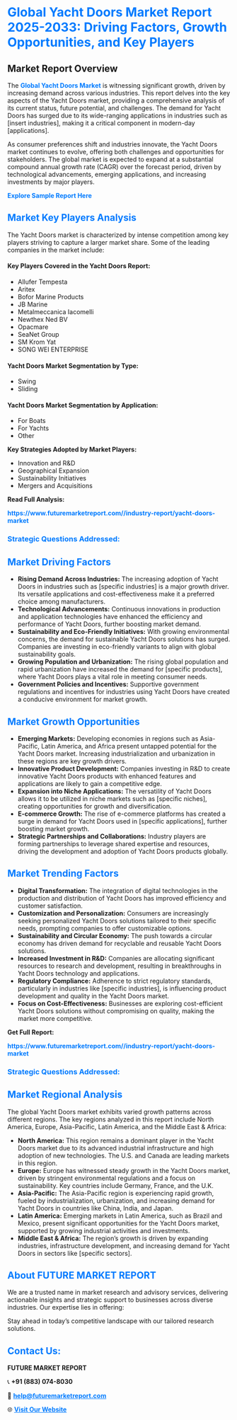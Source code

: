 <h1 style="color: #007BFF;">Global Yacht Doors Market Report 2025-2033: Driving Factors, Growth Opportunities, and Key Players</h1>

<section id="overview">
<h2>Market Report Overview</h2>
<p>The <a href="https://www.futuremarketreport.com//industry-report/yacht-doors-market" style="color: #007BFF; text-decoration: none;"><strong>Global Yacht Doors Market</strong></a> is witnessing significant growth, driven by increasing demand across various industries. This report delves into the key aspects of the Yacht Doors market, providing a comprehensive analysis of its current status, future potential, and challenges. The demand for Yacht Doors has surged due to its wide-ranging applications in industries such as [insert industries], making it a critical component in modern-day [applications].</p>
<p>As consumer preferences shift and industries innovate, the Yacht Doors market continues to evolve, offering both challenges and opportunities for stakeholders. The global market is expected to expand at a substantial compound annual growth rate (CAGR) over the forecast period, driven by technological advancements, emerging applications, and increasing investments by major players.</p>
</section>

<section id="overview">
<p><a href="https://www.futuremarketreport.com//request-sample/reportId=48509" style="color: #007BFF; text-decoration: none;"><strong>Explore Sample Report Here</strong></a></p>
</section>

<section id="key-players">
<h2 style="color: #007BFF;">Market Key Players Analysis</h2>
<p>The Yacht Doors market is characterized by intense competition among key players striving to capture a larger market share. Some of the leading companies in the market include:</p>
<h4>Key Players Covered in the Yacht Doors Report:</h4>
<ul><li>Allufer Tempesta</li><li>Aritex</li><li>Bofor Marine Products</li><li>JB Marine</li><li>Metalmeccanica Iacomelli</li><li>Newthex Ned BV</li><li>Opacmare</li><li>SeaNet Group</li><li>SM Krom Yat</li><li>SONG WEI ENTERPRISE</li></ul>
<h4>Yacht Doors Market Segmentation by Type:</h4>
<ul><li>Swing</li><li>Sliding</li></ul>

<h4>Yacht Doors Market Segmentation by Application:</h4>
<ul><li>For Boats</li><li>For Yachts</li><li>Other</li></ul>
<p><strong>Key Strategies Adopted by Market Players:</strong></p>
<ul>
<li>Innovation and R&D</li>
<li>Geographical Expansion</li>
<li>Sustainability Initiatives</li>
<li>Mergers and Acquisitions</li>
</ul>
</section>

<section>
<p><strong>Read Full Analysis: </strong></p><a href="https://www.futuremarketreport.com//industry-report/yacht-doors-market" style="color: #007BFF; text-decoration: none;"><strong>https://www.futuremarketreport.com//industry-report/yacht-doors-market</strong></a>
<h3 style="color: #007BFF;">Strategic Questions Addressed:</h3>
</section>

<section id="driving-factors">
<h2 style="color: #007BFF;">Market Driving Factors</h2>
<ul>
<li><strong>Rising Demand Across Industries:</strong> The increasing adoption of Yacht Doors in industries such as [specific industries] is a major growth driver. Its versatile applications and cost-effectiveness make it a preferred choice among manufacturers.</li>
<li><strong>Technological Advancements:</strong> Continuous innovations in production and application technologies have enhanced the efficiency and performance of Yacht Doors, further boosting market demand.</li>
<li><strong>Sustainability and Eco-Friendly Initiatives:</strong> With growing environmental concerns, the demand for sustainable Yacht Doors solutions has surged. Companies are investing in eco-friendly variants to align with global sustainability goals.</li>
<li><strong>Growing Population and Urbanization:</strong> The rising global population and rapid urbanization have increased the demand for [specific products], where Yacht Doors plays a vital role in meeting consumer needs.</li>
<li><strong>Government Policies and Incentives:</strong> Supportive government regulations and incentives for industries using Yacht Doors have created a conducive environment for market growth.</li>
</ul>
</section>

<section id="growth-opportunities">
<h2 style="color: #007BFF;">Market Growth Opportunities</h2>
<ul>
<li><strong>Emerging Markets:</strong> Developing economies in regions such as Asia-Pacific, Latin America, and Africa present untapped potential for the Yacht Doors market. Increasing industrialization and urbanization in these regions are key growth drivers.</li>
<li><strong>Innovative Product Development:</strong> Companies investing in R&D to create innovative Yacht Doors products with enhanced features and applications are likely to gain a competitive edge.</li>
<li><strong>Expansion into Niche Applications:</strong> The versatility of Yacht Doors allows it to be utilized in niche markets such as [specific niches], creating opportunities for growth and diversification.</li>
<li><strong>E-commerce Growth:</strong> The rise of e-commerce platforms has created a surge in demand for Yacht Doors used in [specific applications], further boosting market growth.</li>
<li><strong>Strategic Partnerships and Collaborations:</strong> Industry players are forming partnerships to leverage shared expertise and resources, driving the development and adoption of Yacht Doors products globally.</li>
</ul>
</section>

<section id="trending-factors">
<h2 style="color: #007BFF;">Market Trending Factors</h2>
<ul>
<li><strong>Digital Transformation:</strong> The integration of digital technologies in the production and distribution of Yacht Doors has improved efficiency and customer satisfaction.</li>
<li><strong>Customization and Personalization:</strong> Consumers are increasingly seeking personalized Yacht Doors solutions tailored to their specific needs, prompting companies to offer customizable options.</li>
<li><strong>Sustainability and Circular Economy:</strong> The push towards a circular economy has driven demand for recyclable and reusable Yacht Doors solutions.</li>
<li><strong>Increased Investment in R&D:</strong> Companies are allocating significant resources to research and development, resulting in breakthroughs in Yacht Doors technology and applications.</li>
<li><strong>Regulatory Compliance:</strong> Adherence to strict regulatory standards, particularly in industries like [specific industries], is influencing product development and quality in the Yacht Doors market.</li>
<li><strong>Focus on Cost-Effectiveness:</strong> Businesses are exploring cost-efficient Yacht Doors solutions without compromising on quality, making the market more competitive.</li>
</ul>
</section>

<section>
<p><strong>Get Full Report: </strong></p><a href="https://www.futuremarketreport.com//industry-report/yacht-doors-market" style="color: #007BFF; text-decoration: none;"><strong>https://www.futuremarketreport.com//industry-report/yacht-doors-market</strong></a>
<h3 style="color: #007BFF;">Strategic Questions Addressed:</h3>
</section>


<section id="regional-analysis">
<h2 style="color: #007BFF;">Market Regional Analysis</h2>
<p>The global Yacht Doors market exhibits varied growth patterns across different regions. The key regions analyzed in this report include North America, Europe, Asia-Pacific, Latin America, and the Middle East & Africa:</p>
<ul>
<li><strong>North America:</strong> This region remains a dominant player in the Yacht Doors market due to its advanced industrial infrastructure and high adoption of new technologies. The U.S. and Canada are leading markets in this region.</li>
<li><strong>Europe:</strong> Europe has witnessed steady growth in the Yacht Doors market, driven by stringent environmental regulations and a focus on sustainability. Key countries include Germany, France, and the U.K.</li>
<li><strong>Asia-Pacific:</strong> The Asia-Pacific region is experiencing rapid growth, fueled by industrialization, urbanization, and increasing demand for Yacht Doors in countries like China, India, and Japan.</li>
<li><strong>Latin America:</strong> Emerging markets in Latin America, such as Brazil and Mexico, present significant opportunities for the Yacht Doors market, supported by growing industrial activities and investments.</li>
<li><strong>Middle East & Africa:</strong> The region’s growth is driven by expanding industries, infrastructure development, and increasing demand for Yacht Doors in sectors like [specific sectors].</li>
</ul>
</section>

<footer>
<h2 style="color: #007BFF;">About FUTURE MARKET REPORT</h2>
<p>We are a trusted name in market research and advisory services, delivering actionable insights and strategic support to businesses across diverse industries. Our expertise lies in offering:</p>

<p>Stay ahead in today’s competitive landscape with our tailored research solutions.</p>

<h2 style="color: #007BFF;">Contact Us:</h2>
<p><strong>FUTURE MARKET REPORT</strong></p>
<p>📞 <strong>+91 (883) 074-8030</strong></p>
<p>📧 <strong><a href="mailto:help@futuremarketreport.com" style="color: #007BFF;">help@futuremarketreport.com</a></strong></p>
<p>🌐 <strong><a href="https://www.futuremarketreport.com/" style="color: #007BFF;">Visit Our Website</a></strong></p>
</footer>